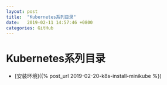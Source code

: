 ```yaml
---
layout: post
title:  "Kubernetes系列目录"
date:   2019-02-11 14:57:46 +0800
categories: GitHub
---
```



# Kubernetes系列目录
+ [安装环境]({% post_url 2019-02-20-k8s-install-minikube %})